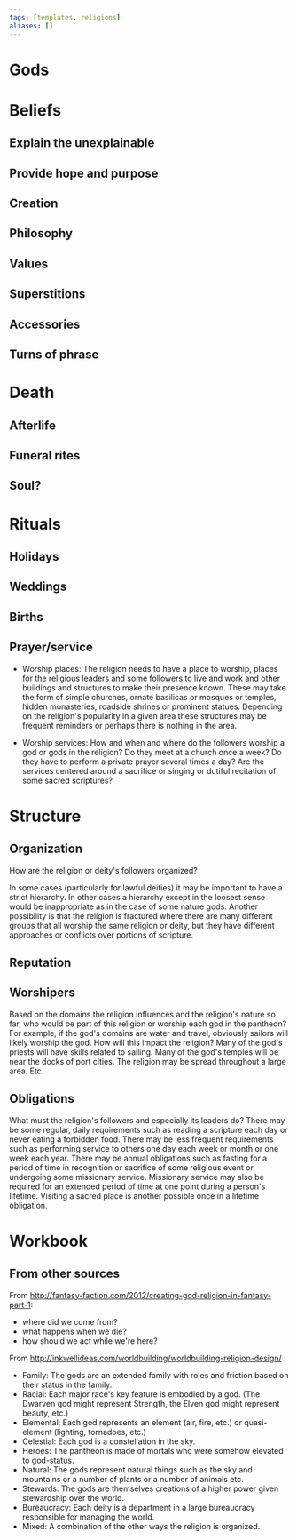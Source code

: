 ```yaml
---
tags: [templates, religions]
aliases: []
---
```


# Gods

# Beliefs
## Explain the unexplainable
## Provide hope and purpose
## Creation
## Philosophy
## Values
## Superstitions
## Accessories
## Turns of phrase

# Death
## Afterlife
## Funeral rites
## Soul?

# Rituals
## Holidays

## Weddings
## Births

## Prayer/service

- Worship places: The religion needs to have a place to worship, places for the religious leaders and some followers to live and work and other buildings and structures to make their presence known. These may take the form of simple churches, ornate basilicas or mosques or temples, hidden monasteries, roadside shrines or prominent statues. Depending on the religion's popularity in a given area these structures may be frequent reminders or perhaps there is nothing in the area.

- Worship services: How and when and where do the followers worship a god or gods in the religion? Do they meet at a church once a week? Do they have to perform a private prayer several times a day? Are the services centered around a sacrifice or singing or dutiful recitation of some sacred scriptures?


# Structure
## Organization

How are the religion or deity's followers organized?

In some cases (particularly for lawful deities) it may be important to have a strict hierarchy. In other cases a hierarchy except in the loosest sense would be inappropriate as in the case of some nature gods. Another possibility is that the religion is fractured where there are many different groups that all worship the same religion or deity, but they have different approaches or conflicts over portions of scripture.

## Reputation

## Worshipers

Based on the domains the religion influences and the religion's nature so far, who would be part of this religion or worship each god in the pantheon? For example, if the god's domains are water and travel, obviously sailors will likely worship the god. How will this impact the religion? Many of the god's priests will have skills related to sailing. Many of the god's temples will be near the docks of port cities. The religion may be spread throughout a large area. Etc.

## Obligations

What must the religion's followers and especially its leaders do? There may be some regular, daily requirements such as reading a scripture each day or never eating a forbidden food. There may be less frequent requirements such as performing service to others one day each week or month or one week each year. There may be annual obligations such as fasting for a period of time in recognition or sacrifice of some religious event or undergoing some missionary service. Missionary service may also be required for an extended period of time at one point during a person's lifetime. Visiting a sacred place is another possible once in a lifetime obligation.

# Workbook
## From other sources
From
<http://fantasy-faction.com/2012/creating-god-religion-in-fantasy-part-1>:

- where did we come from?
- what happens when we die?
- how should we act while we're here?

From
<http://inkwellideas.com/worldbuilding/worldbuilding-religion-design/> :

- Family: The gods are an extended family with roles and friction based on their status in the family.
- Racial: Each major race's key feature is embodied by a god. (The Dwarven god might represent Strength, the Elven god might represent beauty, etc.)
- Elemental: Each god represents an element (air, fire, etc.) or quasi-element (lighting, tornadoes, etc.)
- Celestial: Each god is a constellation in the sky.
- Heroes: The pantheon is made of mortals who were somehow elevated to god-status.
- Natural: The gods represent natural things such as the sky and mountains or a number of plants or a number of animals etc.
- Stewards: The gods are themselves creations of a higher power given stewardship over the world.
- Bureaucracy: Each deity is a department in a large bureaucracy responsible for managing the world.
- Mixed: A combination of the other ways the religion is organized.
